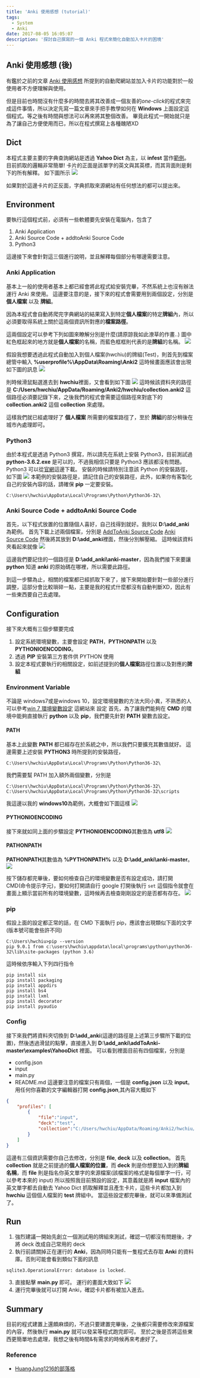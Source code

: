 ```yaml
---
title: 'Anki 使用感想 (tutorial)'
tags:
  - System
  - Anki
date: 2017-08-05 16:05:07
description: '探討自己撰寫的一個 Anki 程式來簡化自動加入卡片的困境'
---
```


Anki 使用感想 (後)
---------------

有鑑於之前的文章 [Anki 使用感想](https://www.hwchiu.com/2017/03/01/anki-thoughts) 所提到的自動爬網站並加入卡片的功能對於一般使用者不方便理解與使用。

但是目前也時間沒有什麼多的時間去將其改善成一個友善的*one-click*的程式來完成這件事情，所以決定先寫一篇文章來手把手教學如何在 **Windows** 上面設定這個程式。等之後有時間與想法可以再來將其整個改善。
畢竟此程式一開始就只是為了讓自己方便使用而已，所以在程式撰寫上各種醜陋XD


## Dict
本程式主要主要的字典查詢網站是透過 **Yahoo Dict** 為主，以 **infest** 當作[範例](https://tw.dictionary.search.yahoo.com/search?p=infest&fr2=dict)。
目前抓取的邏輯非常簡單!
卡片的正面是該單字的英文與其英標，而其背面則是剩下的所有解釋。
如下圖所示
![](http://i.imgur.com/jfEb7u0.png)

如果對於這邊卡片的正反面，字典抓取來源網站有任何想法的都可以提出來。


<!--more-->

## Environment
要執行這個程式前，必須有一些軟體要先安裝在電腦內，包含了
1. Anki Application
2. Anki Source Code + addtoAnki Source Code
3. Python3

這邊接下來會針對這三個進行說明，並且解釋每個部分有哪邊需要注意。

### Anki Application
基本上一般的使用者基本上都已經會將此程式給安裝完畢，不然系統上也沒有辦法運行 Anki 來使用。
這邊要注意的是，接下來的程式會需要用到兩個設定，分別是 **個人檔案** 以及 **牌組**。

因為本程式會自動將爬完字典網站的結果寫入到特定**個人檔案**的特定**牌組**內，所以必須要取得系統上關於這兩個資訊所對應的**檔案路徑**。

這兩個設定可以參考下列如圖來瞭解分別是什麼(請原諒我如此潦草的作畫..)
圖中紅色框起來的地方就是**個人檔案**的名稱，而藍色框框則代表的是**牌組**的名稱。
![](http://i.imgur.com/5pcgQWu.png)


假設我想要透過此程式自動加入到個人檔案(hwchiu)的牌組(Test)，則首先到檔案總管中輸入 **%userprofile%\AppData\Roaming\Anki2**
這時候畫面應該會出現如下圖的訊息
![](http://i.imgur.com/24OQOZX.png)

則時候滑鼠點選進去到 **hwchiu**裡面，又會看到如下圖
![](http://i.imgur.com/b6YnnjN.png)
這時候該資料夾的路徑是
**C:/Users/hwchiu/AppData/Roaming/Anki2/hwchiu/collection.anki2**
這個路徑必須要記錄下來，之後我們的程式會需要這個路徑來對底下的 **collection.anki2** 這個 **collection** 來處理。

這樣我們就已經處理好了 **個人檔案** 所需要的檔案路徑了，至於 **牌組**的部分稍後在城市內處理即可。

### Python3
由於本程式是透過 Python3 撰寫，所以請先在系統上安裝 Python3，目前測試過
**python-3.6.2.exe** 是可以的，不過我相信只要是 Python3 應該都沒有問題。
Python3 可以從[官網](https://www.python.org/downloads/)這邊下載。
安裝的時候請特別注意該 Python 的安裝路徑，如下圖
![](http://i.imgur.com/M08pRnQ.png)
本範例的安裝路徑是，請記住自己的安裝路徑，此外，如果你有客製化自己的安裝內容的話，請確保 **pip** 一定要安裝。
```
C:\Users\hwchiu\AppData\Local\Programs\Python\Python36-32\
```

### Anki Source Code + addtoAnki Source Code
首先，以下程式放置的位置隨個人喜好，自己找得到就好。我則以 **D:\add_anki**為範例。
首先下載上述兩個檔案，分別是
[AddToAnki Source Code](https://github.com/hwchiu/addToAnki/archive/master.zip)
[Anki Source Code](https://github.com/dae/anki/archive/master.zip)
然後將其放到 **D:\add_anki**裡面，然後分別解壓縮。
這時候該資料夾看起來就像
![](http://i.imgur.com/y8eNZKK.png)

這邊我們要記住的一個路徑是 **D:\add_anki\anki-master**，因為我們接下來要讓 **python** 知道 **anki** 的原始碼在哪裡，所以需要此路徑。

到這一步驟為止，相關的檔案都已經抓取下來了，接下來開始要針對一些部分進行調整，這部分會比較瑣碎一點，主要是我的程式什麼都沒有自動判斷XD，因此有一些東西要自己去處理。

## Configuration
接下來大概有三個步驟要完成
1. 設定系統環境變數，主要會設定 **PATH**，**PYTHONPATH** 以及 **PYTHONIOENCODING**。
2. 透過 **PIP** 安裝第三方套件供 PYTHON 使用
3. 設定本程式要執行的相關設定，如前述提到的**個人檔案**路徑位置以及對應的**牌組**


### Environment Variable
不論是 windows7或是windows 10，設定環境變數的方法大同小異，不熟悉的人可以參考[win 7 環境變數設定](http://huangjung1216.pixnet.net/blog/post/148662170-win-7-%E7%92%B0%E5%A2%83%E8%AE%8A%E6%95%B8%E8%A8%AD%E5%AE%9A) 這網站來
設定
首先，為了讓我們能夠在 **CMD** 的環境中能夠直接執行 **python** 以及 **pip**，我們要先針對 **PATH** 變數去設定。

#### PATH
基本上此變數 **PATH** 都已經存在於系統之中，所以我們只要擴充其數值就好。
這邊需要上述安裝 **PYTHON3** 時所提到的安裝路徑，
```
C:\Users\hwchiu\AppData\Local\Programs\Python\Python36-32\
```
我們需要幫 PATH 加入額外兩個變數，分別是
```
C:\Users\hwchiu\AppData\Local\Programs\Python\Python36-32\
C:\Users\hwchiu\AppData\Local\Programs\Python\Python36-32\scripts
```
我這邊以我的 **windows10**為範例，大概會如下圖這樣
![](http://i.imgur.com/6UKbOi8.png)

#### PYTHONIOENCODING
接下來就如同上面的步驟設定
**PYTHONIOENCODING**其數值為 **utf8**
![](http://i.imgur.com/6bXxreB.png)

#### PATHONPATH
**PATHONPATH**其數值為 **%PYTHONPATH%** 以及 **D:\add_anki\anki-master**。
![](http://i.imgur.com/FkY5BPB.png)

按下儲存都完畢後，要如何檢查自己的環境變數是否有設定成功，請打開 CMD(命令提示字元)，要如何打開請自行 google
打開後執行 `set` 這個指令就會在畫面上顯示當前所有的環境變數，這時候再去檢查剛剛設定的是否都有存在。
![](http://i.imgur.com/AwlTQS5.png)
### pip
假設上面的設定都正常的話，在 CMD 下面執行 pip，應該會出現類似下面的文字 (版本號可能會些許不同)
```
C:\Users\hwchiu>pip --version
pip 9.0.1 from c:\users\hwchiu\appdata\local\programs\python\python36-32\lib\site-packages (python 3.6)
```
這時候依序輸入下列四行指令
```
pip install six
pip install packaging
pip install appdirs
pip install bs4
pip install lxml
pip install decorator
pip install pyaudio
```

### Config
接下來我們將資料夾切換到 **D:\add_anki**(這邊的路徑是上述第三步驟所下載的位置)，然後透過滑鼠的點擊，直接進入到 **D:\add_anki\addToAnki-master\examples\YahooDict** 裡面。
可以看到裡面目前有四個檔案，分別是
- config.json
- input
- main.py
- README.md
這邊要注意的檔案只有兩個，一個是 **config.json** 以及 **input**。
用任何你喜歡的文字編輯器打開 **config.json**,其內容大概如下
```json
{
    "profiles": [
 	 	{
	        "file":"input",
	        "deck":"test",
	        "collection":"C:/Users/hwchiu/AppData/Roaming/Anki2/hwchiu/collection.anki2"
	   	}
    ]
}
```
這邊有三個資訊需要你自己去修改，分別是 **file**, **deck** 以及 **collection**。
首先 **collection** 就是之前提過的**個人檔案的位置**，而 **deck** 則是你想要加入到的**牌組名稱**，而 **file** 則是指名你英文單字的來源檔案(該檔案的格式是每個單字一行，可以參考本來的 input)
所以按照我目前預設的設定，其意義就是將 **input** 檔案內的英文單字都去自動去 Yahoo Dict 抓取解釋並且產生卡片，這些卡片都加入到 **hwchiu** 這個個人檔案的 **test** 牌組中。
當這些設定都完畢後，就可以來準備測試了。

## Run
1. 強烈建議一開始先創立一個測試用的牌組來測試，確認一切都沒有問題後，才將 deck 改成自己常用的 deck
2. 執行前請關掉正在運行的 **Anki**，因為同時只能有一隻程式去存取 **Anki** 的資料庫。否則可能會看到類似下面的訊息
```
sqlite3.OperationalError: database is locked.
```
3. 直接點擊 **main.py** 即可。
運行的畫面大致如下
![](http://i.imgur.com/hKMLXPW.png)
4. 運行完畢後就可以打開 Anki，確認卡片都有被加入進去。

## Summary
目前的程式建置上還頗麻煩的，不過只要建置完畢後，之後都只需要修改來源檔案的內容，然後執行 **main.py** 就可以發呆等程式跑完即可。
至於之後是否將這些東西更簡單地去處理，我想之後有時間&有需求的時候再來考慮好了。

### Reference
- [HuangJung1216的部落格](http://huangjung1216.pixnet.net/blog)
